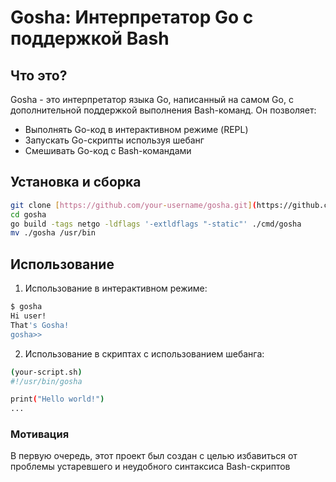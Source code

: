 # Gosha: Интерпретатор Go с поддержкой Bash

## Что это?

Gosha - это интерпретатор языка Go, написанный на самом Go, с дополнительной поддержкой выполнения Bash-команд. Он позволяет:

- Выполнять Go-код в интерактивном режиме (REPL)
- Запускать Go-скрипты используя шебанг
- Смешивать Go-код с Bash-командами

## Установка и сборка

```bash
git clone [https://github.com/your-username/gosha.git](https://github.com/k0ch3gar/gosha.git)
cd gosha
go build -tags netgo -ldflags '-extldflags "-static"' ./cmd/gosha
mv ./gosha /usr/bin
```

## Использование

1) Использование в интерактивном режиме:
```bash
$ gosha
Hi user!
That's Gosha!
gosha>>
```

2) Использование в скриптах с использованием шебанга:
```bash
(your-script.sh)
#!/usr/bin/gosha

print("Hello world!")
...
```

### Мотивация

В первую очередь, этот проект был создан с целью избавиться от проблемы устаревшего и неудобного синтаксиса Bash-скриптов
